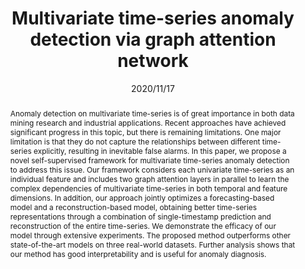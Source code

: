 ---
# Documentation: https://wowchemy.com/docs/managing-content/

title: "Multivariate time-series anomaly detection via graph attention network"
authors: [Hang Zhao, Yujing Wang, Juanyong Duan, Congrui Huang, Defu Cao, Yunhai Tong, Bixiong Xu, Jing Bai, Jie Tong, Qi Zhang]
date: 2020/11/17
doi: ""

# Schedule page publish date (NOT publication's date).
publishDate: 2020/11/17

# Publication type.
# Legend: 0 = Uncategorized; 1 = Conference paper; 2 = Journal article;
# 3 = Preprint / Working Paper; 4 = Report; 5 = Book; 6 = Book section;
# 7 = Thesis; 8 = Patent
publication_types: ["1"]

# Publication name and optional abbreviated publication name.
publication: "In *IEEE International Conference on Data Mining*"
publication_short: "In *IEEE 2020*"

abstract: "Anomaly detection on multivariate time-series is of great importance in both data mining research and industrial applications. Recent approaches have achieved significant progress in this topic, but there is remaining limitations. One major limitation is that they do not capture the relationships between different time-series explicitly, resulting in inevitable false alarms. In this paper, we propose a novel self-supervised framework for multivariate time-series anomaly detection to address this issue. Our framework considers each univariate time-series as an individual feature and includes two graph attention layers in parallel to learn the complex dependencies of multivariate time-series in both temporal and feature dimensions. In addition, our approach jointly optimizes a forecasting-based model and a reconstruction-based model, obtaining better time-series representations through a combination of single-timestamp prediction and reconstruction of the entire time-series. We demonstrate the efficacy of our model through extensive experiments. The proposed method outperforms other state-of-the-art models on three real-world datasets. Further analysis shows that our method has good interpretability and is useful for anomaly diagnosis."

# Summary. An optional shortened abstract.
summary: ""

tags: []
categories: []
featured: true

# Custom links (optional).
#   Uncomment and edit lines below to show custom links.
links:
- name: PDF
  url: https://arxiv.org/pdf/2009.02040.pdf
  icon_pack: fas
  icon: file-pdf

url_pdf: 
url_code: 
url_dataset:
url_poster:
url_project:
url_slides:
url_source: 
url_video:

# Featured image
# To use, add an image named `featured.jpg/png` to your page's folder. 
# Focal points: Smart, Center, TopLeft, Top, TopRight, Left, Right, BottomLeft, Bottom, BottomRight.
image:
  caption: ""
  focal_point: ""
  preview_only: false

# Associated Projects (optional).
#   Associate this publication with one or more of your projects.
#   Simply enter your project's folder or file name without extension.
#   E.g. `internal-project` references `content/project/internal-project/index.md`.
#   Otherwise, set `projects: []`.
projects: []

# Slides (optional).
#   Associate this publication with Markdown slides.
#   Simply enter your slide deck's filename without extension.
#   E.g. `slides: "example"` references `content/slides/example/index.md`.
#   Otherwise, set `slides: ""`.
slides: ""
---